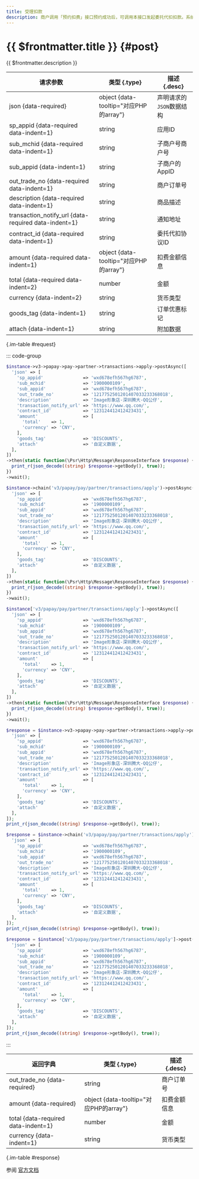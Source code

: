 ```yaml
---
title: 受理扣款
description: 商户调用「预约扣费」接口预约成功后，可调用本接口发起委托代扣扣款。系统受理扣款请求后，异步进行扣款，并通过商户指定的回调地址通知扣费结果。
---
```


# {{ $frontmatter.title }} {#post}

{{ $frontmatter.description }}

| 请求参数 | 类型 {.type} | 描述 {.desc}
| --- | --- | ---
| json {data-required} | object {data-tooltip="对应PHP的array"} | 声明请求的`JSON`数据结构
| sp_appid {data-required data-indent=1} | string | 应用ID
| sub_mchid {data-required data-indent=1} | string | 子商户号商户号
| sub_appid {data-indent=1} | string | 子商户的AppID
| out_trade_no {data-required data-indent=1} | string | 商户订单号
| description {data-required data-indent=1} | string | 商品描述
| transaction_notify_url {data-required data-indent=1} | string | 通知地址
| contract_id {data-required data-indent=1} | string | 委托代扣协议ID
| amount {data-required data-indent=1} | object {data-tooltip="对应PHP的array"} | 扣费金额信息
| total {data-required data-indent=2} | number | 金额
| currency {data-indent=2} | string | 货币类型
| goods_tag {data-indent=1} | string | 订单优惠标记
| attach {data-indent=1} | string | 附加数据

{.im-table #request}

::: code-group

```php [异步纯链式]
$instance->v3->papay->pay->partner->transactions->apply->postAsync([
  'json' => [
    'sp_appid'               => 'wxd678efh567hg6787',
    'sub_mchid'              => '1900000109',
    'sub_appid'              => 'wxd678efh567hg6787',
    'out_trade_no'           => '1217752501201407033233368018',
    'description'            => 'Image形象店-深圳腾大-QQ公仔',
    'transaction_notify_url' => 'https://www.qq.com/',
    'contract_id'            => '123124412412423431',
    'amount'                 => [
      'total'    => 1,
      'currency' => 'CNY',
    ],
    'goods_tag'              => 'DISCOUNTS',
    'attach'                 => '自定义数据',
  ],
])
->then(static function(\Psr\Http\Message\ResponseInterface $response) {
  print_r(json_decode((string) $response->getBody(), true));
})
->wait();
```

```php [异步声明式]
$instance->chain('v3/papay/pay/partner/transactions/apply')->postAsync([
  'json' => [
    'sp_appid'               => 'wxd678efh567hg6787',
    'sub_mchid'              => '1900000109',
    'sub_appid'              => 'wxd678efh567hg6787',
    'out_trade_no'           => '1217752501201407033233368018',
    'description'            => 'Image形象店-深圳腾大-QQ公仔',
    'transaction_notify_url' => 'https://www.qq.com/',
    'contract_id'            => '123124412412423431',
    'amount'                 => [
      'total'    => 1,
      'currency' => 'CNY',
    ],
    'goods_tag'              => 'DISCOUNTS',
    'attach'                 => '自定义数据',
  ],
])
->then(static function(\Psr\Http\Message\ResponseInterface $response) {
  print_r(json_decode((string) $response->getBody(), true));
})
->wait();
```

```php [异步属性式]
$instance['v3/papay/pay/partner/transactions/apply']->postAsync([
  'json' => [
    'sp_appid'               => 'wxd678efh567hg6787',
    'sub_mchid'              => '1900000109',
    'sub_appid'              => 'wxd678efh567hg6787',
    'out_trade_no'           => '1217752501201407033233368018',
    'description'            => 'Image形象店-深圳腾大-QQ公仔',
    'transaction_notify_url' => 'https://www.qq.com/',
    'contract_id'            => '123124412412423431',
    'amount'                 => [
      'total'    => 1,
      'currency' => 'CNY',
    ],
    'goods_tag'              => 'DISCOUNTS',
    'attach'                 => '自定义数据',
  ],
])
->then(static function(\Psr\Http\Message\ResponseInterface $response) {
  print_r(json_decode((string) $response->getBody(), true));
})
->wait();
```

```php [同步纯链式]
$response = $instance->v3->papay->pay->partner->transactions->apply->post([
  'json' => [
    'sp_appid'               => 'wxd678efh567hg6787',
    'sub_mchid'              => '1900000109',
    'sub_appid'              => 'wxd678efh567hg6787',
    'out_trade_no'           => '1217752501201407033233368018',
    'description'            => 'Image形象店-深圳腾大-QQ公仔',
    'transaction_notify_url' => 'https://www.qq.com/',
    'contract_id'            => '123124412412423431',
    'amount'                 => [
      'total'    => 1,
      'currency' => 'CNY',
    ],
    'goods_tag'              => 'DISCOUNTS',
    'attach'                 => '自定义数据',
  ],
]);
print_r(json_decode((string) $response->getBody(), true));
```

```php [同步声明式]
$response = $instance->chain('v3/papay/pay/partner/transactions/apply')->post([
  'json' => [
    'sp_appid'               => 'wxd678efh567hg6787',
    'sub_mchid'              => '1900000109',
    'sub_appid'              => 'wxd678efh567hg6787',
    'out_trade_no'           => '1217752501201407033233368018',
    'description'            => 'Image形象店-深圳腾大-QQ公仔',
    'transaction_notify_url' => 'https://www.qq.com/',
    'contract_id'            => '123124412412423431',
    'amount'                 => [
      'total'    => 1,
      'currency' => 'CNY',
    ],
    'goods_tag'              => 'DISCOUNTS',
    'attach'                 => '自定义数据',
  ],
]);
print_r(json_decode((string) $response->getBody(), true));
```

```php [同步属性式]
$response = $instance['v3/papay/pay/partner/transactions/apply']->post([
  'json' => [
    'sp_appid'               => 'wxd678efh567hg6787',
    'sub_mchid'              => '1900000109',
    'sub_appid'              => 'wxd678efh567hg6787',
    'out_trade_no'           => '1217752501201407033233368018',
    'description'            => 'Image形象店-深圳腾大-QQ公仔',
    'transaction_notify_url' => 'https://www.qq.com/',
    'contract_id'            => '123124412412423431',
    'amount'                 => [
      'total'    => 1,
      'currency' => 'CNY',
    ],
    'goods_tag'              => 'DISCOUNTS',
    'attach'                 => '自定义数据',
  ],
]);
print_r(json_decode((string) $response->getBody(), true));
```

:::

| 返回字典 | 类型 {.type} | 描述 {.desc}
| --- | --- | ---
| out_trade_no {data-required} | string | 商户订单号
| amount {data-required} | object {data-tooltip="对应PHP的array"} | 扣费金额信息
| total {data-required data-indent=1} | number | 金额
| currency {data-indent=1} | string | 货币类型

{.im-table #response}

参阅 [官方文档](https://pay.weixin.qq.com/docs/partner/apis/entrusted-payment/partner/partner-create-transaction.html)
